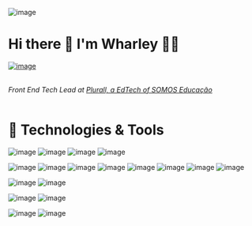 ![image](https://gist.githubusercontent.com/wharley/2accfe50c42f1adc19b9bb5ef012f090/raw/5f28c03523daaa25b02066c58eaf8be64c2b578e/profile-new-removebg-preview.png)

# Hi there 👋 I'm Wharley 👨‍💻

[![image](https://img.shields.io/badge/LinkedIn-0077B5?style=for-the-badge&logo=linkedin&logoColor=white)](https://www.linkedin.com/in/wharley-ornelas-da-rocha-65420932) <br /> <br />

_Front End Tech Lead at [Plurall, a EdTech of SOMOS Educação](https://www.plurall.net/)_
<br /><br />

# 🔧 Technologies & Tools

![image](https://img.shields.io/badge/JavaScript-323330?style=for-the-badge&logo=javascript&logoColor=F7DF1E) ![image](https://img.shields.io/badge/TypeScript-007ACC?style=for-the-badge&logo=typescript&logoColor=white) ![image](https://img.shields.io/badge/HTML5-E34F26?style=for-the-badge&logo=html5&logoColor=white) ![image](https://img.shields.io/badge/CSS3-1572B6?style=for-the-badge&logo=css3&logoColor=white) <br />

![image](https://img.shields.io/badge/React-20232A?style=for-the-badge&logo=react&logoColor=61DAFB) ![image](https://img.shields.io/badge/next.js-000000?style=for-the-badge&logo=nextdotjs&logoColor=white) ![image](https://img.shields.io/badge/nuxt.js-00C58E?style=for-the-badge&logo=nuxtdotjs&logoColor=white) ![image](https://img.shields.io/badge/Vue.js-35495E?style=for-the-badge&logo=vuedotjs&logoColor=4FC08D) ![image](https://img.shields.io/badge/React_Native-20232A?style=for-the-badge&logo=react&logoColor=61DAFB) ![image](https://img.shields.io/badge/Expo-1B1F23?style=for-the-badge&logo=expo&logoColor=white) ![image](https://img.shields.io/badge/Sass-CC6699?style=for-the-badge&logo=sass&logoColor=white) ![image](https://img.shields.io/badge/Redux-593D88?style=for-the-badge&logo=redux&logoColor=white) <br />

![image](https://img.shields.io/badge/Chakra--UI-319795?style=for-the-badge&logo=chakra-ui&logoColor=white) ![image](https://img.shields.io/badge/Material--UI-0081CB?style=for-the-badge&logo=material-ui&logoColor=white) <br />

![image](https://img.shields.io/badge/Apollo%20GraphQL-311C87?&style=for-the-badge&logo=Apollo%20GraphQL&logoColor=white) ![image](https://img.shields.io/badge/GraphQl-E10098?style=for-the-badge&logo=graphql&logoColor=white) <br />

![image](https://img.shields.io/badge/Jest-C21325?style=for-the-badge&logo=jest&logoColor=white) ![image](https://img.shields.io/badge/Cypress-17202C?style=for-the-badge&logo=cypress&logoColor=white)
